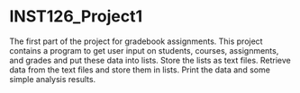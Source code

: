 # INST126_Project1

The first part of the project for gradebook assignments. This project contains a program to get user input on students, courses, assignments, and grades and put these data into lists. Store the lists as text files. Retrieve data from the text files and store them in lists. Print the data and some simple analysis results.